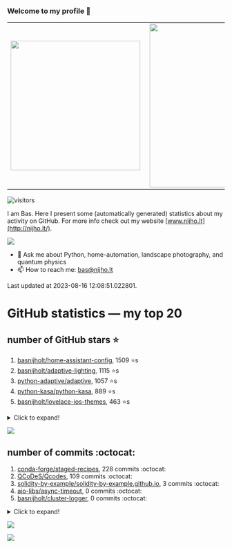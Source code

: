 ### Welcome to my profile 👋

<center>
  <table>
    <tr>
        <td><img width="300px" align="left" src="https://github-readme-stats.vercel.app/api/top-langs/?username=basnijholt&hide=TeX,Jupyter%20Notebook&layout=compact&theme=radical" /></td>
        <td><img align='right' src="https://github-readme-stats.vercel.app/api?username=basnijholt&show_icons=true&theme=radical" width="380"></td>
    </tr>
  </table>
</center>

![visitors](https://visitor-badge.glitch.me/badge?page_id=basnijholt.visitor-badge)

I am Bas. Here I present some (automatically generated) statistics about my activity on GitHub. For more info check out my website [www.nijho.lt](http://nijho.lt/).

![](https://www.nijho.lt/authors/admin/avatar_hu9e60e4b9bc120dfb6a666009f2878da6_182107_250x250_fill_q90_lanczos_center.jpg)

- 💬 Ask me about Python, home-automation, landscape photography, and quantum physics
- 📫 How to reach me: bas@nijho.lt

Last updated at 2023-08-16 12:08:51.022801.

# GitHub statistics — my top 20

## number of GitHub stars ⭐️

1. [basnijholt/home-assistant-config](https://github.com/basnijholt/home-assistant-config/), 1509 ⭐️s
2. [basnijholt/adaptive-lighting](https://github.com/basnijholt/adaptive-lighting/), 1115 ⭐️s
3. [python-adaptive/adaptive](https://github.com/python-adaptive/adaptive/), 1057 ⭐️s
4. [python-kasa/python-kasa](https://github.com/python-kasa/python-kasa/), 889 ⭐️s
5. [basnijholt/lovelace-ios-themes](https://github.com/basnijholt/lovelace-ios-themes/), 463 ⭐️s
<details><summary>Click to expand!</summary>

6. [basnijholt/lovelace-ios-dark-mode-theme](https://github.com/basnijholt/lovelace-ios-dark-mode-theme/), 422 ⭐️s
7. [basnijholt/miflora](https://github.com/basnijholt/miflora/), 358 ⭐️s
8. [basnijholt/rsync-time-machine.py](https://github.com/basnijholt/rsync-time-machine.py/), 335 ⭐️s
9. [topocm/topocm_content](https://github.com/topocm/topocm_content/), 245 ⭐️s
10. [basnijholt/home-assistant-streamdeck-yaml](https://github.com/basnijholt/home-assistant-streamdeck-yaml/), 132 ⭐️s
11. [basnijholt/home-assistant-macbook-touch-bar](https://github.com/basnijholt/home-assistant-macbook-touch-bar/), 92 ⭐️s
12. [kwant-project/kwant](https://github.com/kwant-project/kwant/), 76 ⭐️s
13. [basnijholt/markdown-code-runner](https://github.com/basnijholt/markdown-code-runner/), 73 ⭐️s
14. [basnijholt/home-assistant-streamdeck-yaml-addon](https://github.com/basnijholt/home-assistant-streamdeck-yaml-addon/), 47 ⭐️s
15. [basnijholt/aiokef](https://github.com/basnijholt/aiokef/), 32 ⭐️s
16. [basnijholt/thesis-cover](https://github.com/basnijholt/thesis-cover/), 26 ⭐️s
17. [basnijholt/instacron](https://github.com/basnijholt/instacron/), 20 ⭐️s
18. [basnijholt/adaptive-scheduler](https://github.com/basnijholt/adaptive-scheduler/), 17 ⭐️s
19. [basnijholt/addon-otmonitor](https://github.com/basnijholt/addon-otmonitor/), 15 ⭐️s
20. [kwant-project/kwant-tutorial-2016](https://github.com/kwant-project/kwant-tutorial-2016/), 13 ⭐️s

</details>

![](https://github.com/basnijholt/basnijholt/raw/main/stars_over_time.png)

## number of commits :octocat:

1. [conda-forge/staged-recipes](https://github.com/conda-forge/staged-recipes/), 228 commits :octocat:
2. [QCoDeS/Qcodes](https://github.com/QCoDeS/Qcodes/), 109 commits :octocat:
3. [solidity-by-example/solidity-by-example.github.io](https://github.com/solidity-by-example/solidity-by-example.github.io/), 3 commits :octocat:
4. [aio-libs/async-timeout](https://github.com/aio-libs/async-timeout/), 0 commits :octocat:
5. [basnijholt/cluster-logger](https://github.com/basnijholt/cluster-logger/), 0 commits :octocat:
<details><summary>Click to expand!</summary>

6. [basnijholt/shortjunction](https://github.com/basnijholt/shortjunction/), 0 commits :octocat:
7. [robmarkcole/HASS-data-detective](https://github.com/robmarkcole/HASS-data-detective/), 0 commits :octocat:
8. [basnijholt/pfapack](https://github.com/basnijholt/pfapack/), 0 commits :octocat:
9. [ohmyzsh/ohmyzsh](https://github.com/ohmyzsh/ohmyzsh/), 0 commits :octocat:
10. [codechimp-org/ha-menu](https://github.com/codechimp-org/ha-menu/), 0 commits :octocat:
11. [conda-forge/kwant-feedstock](https://github.com/conda-forge/kwant-feedstock/), 0 commits :octocat:
12. [conda-forge/jupyter_cms-feedstock](https://github.com/conda-forge/jupyter_cms-feedstock/), 0 commits :octocat:
13. [NVIDIA/ipyparaview](https://github.com/NVIDIA/ipyparaview/), 0 commits :octocat:
14. [ethereum/EIPs](https://github.com/ethereum/EIPs/), 0 commits :octocat:
15. [sobolevn/git-secret](https://github.com/sobolevn/git-secret/), 0 commits :octocat:
16. [conda-forge/scikit-optimize-feedstock](https://github.com/conda-forge/scikit-optimize-feedstock/), 0 commits :octocat:
17. [basnijholt/lovelace-ios-themes](https://github.com/basnijholt/lovelace-ios-themes/), 0 commits :octocat:
18. [mmistakes/minimal-mistakes](https://github.com/mmistakes/minimal-mistakes/), 0 commits :octocat:
19. [veracrypt/VeraCrypt](https://github.com/veracrypt/VeraCrypt/), 0 commits :octocat:
20. [benfred/py-spy](https://github.com/benfred/py-spy/), 0 commits :octocat:

</details>

![](https://github.com/basnijholt/basnijholt/raw/main/commits_per_hour.png)

![](https://github.com/basnijholt/basnijholt/raw/main/commits_per_weekday.png)

